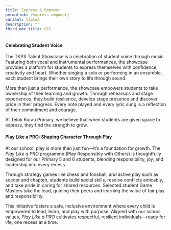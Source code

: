 ```yaml
---
title: Express & Empower
permalink: /express-empower/
variant: tiptap
description: ""
third_nav_title: CCI
---
```

<h4><strong>Celebrating Student Voice</strong></h4>
<p>The TKPS Talent Showcase is a celebration of student voice through music.
Featuring both vocal and instrumental performances, the showcase provides
a platform for students to express themselves with confidence, creativity
and heart. Whether singing a solo or performing in an ensemble, each student
brings their own story to life through sound.</p>
<p>More than just a performance, the showcase empowers students to take ownership
of their learning and growth. Through rehearsals and stage experiences,
they build resilience, develop stage presence and discover pride in their
progress. Every note played and every lyric sung is a reflection of their
commitment and courage.</p>
<p>At Telok Kurau Primary, we believe that when students are given space
to express, they find the strength to grow.</p>
<h4><strong>Play Like a PRO: Shaping Character Through Play</strong></h4>
<p>At our school, play is more than just fun—it’s a foundation for growth.
The <em>Play Like a PRO</em> programme (Play Responsibly with Others) is
thoughtfully designed for our Primary 5 and 6 students, blending responsibility,
joy, and leadership into every recess.</p>
<p></p>
<p>Through strategy games like chess and foosball, and active play such as
soccer and chapteh, students build social skills, resolve conflicts amicably,
and take pride in caring for shared resources. Selected student Game Masters
take the lead, guiding their peers and learning the value of fair play
and responsibility.</p>
<p></p>
<p>This initiative fosters a safe, inclusive environment where every child
is empowered to lead, learn, and play with purpose. Aligned with our school
values, <em>Play Like a PRO</em> cultivates respectful, resilient individuals—ready
for life, one recess at a time.</p>
<p></p>